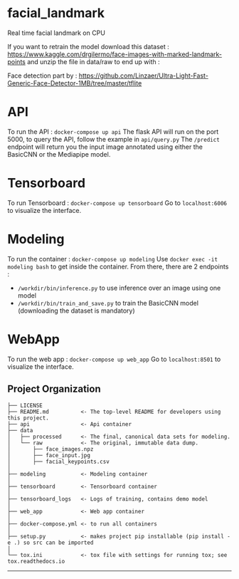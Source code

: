 facial_landmark
==============================

Real time facial landmark on CPU

If you want to retrain the model download this dataset : https://www.kaggle.com/drgilermo/face-images-with-marked-landmark-points and unzip the file in data/raw to end up with :

Face detection part by : https://github.com/Linzaer/Ultra-Light-Fast-Generic-Face-Detector-1MB/tree/master/tflite

API
==============================
To run the API : ```docker-compose up api```
The flask API will run on the port 5000, to query the API, follow the example in ```api/query.py``` 
The ```/predict``` endpoint will return you the input image annotated using either the BasicCNN or the Mediapipe model.

Tensorboard
==============================
To run Tensorboard : ```docker-compose up tensorboard```
Go to ```localhost:6006``` to visualize the interface.

Modeling
==============================
To run the container : ```docker-compose up modeling```
Use ```docker exec -it modeling bash``` to get inside the container. From there, there are 2 endpoints :
- ```/workdir/bin/inference.py``` to use inference over an image using one model
- ```/workdir/bin/train_and_save.py``` to train the BasicCNN model (downloading the dataset is mandatory)

WebApp
==============================
To run the web app : ```docker-compose up web_app```
Go to ```localhost:8501``` to visualize the interface.
 
Project Organization
------------

    ├── LICENSE
    ├── README.md          <- The top-level README for developers using this project.
    ├── api                <- Api container 
    ├── data
    │   ├── processed      <- The final, canonical data sets for modeling.
    │   └── raw            <- The original, immutable data dump.
    │       ├── face_images.npz
    │       ├── face_input.jpg
    │       ├── facial_keypoints.csv     
    │
    ├── modeling           <- Modeling container 
    │
    ├── tensorboard        <- Tensorboard container
    │
    ├── tensorboard_logs   <- Logs of training, contains demo model
    │
    ├── web_app            <- Web app container
    │
    ├── docker-compose.yml <- to run all containers
    │
    ├── setup.py           <- makes project pip installable (pip install -e .) so src can be imported
    │
    └── tox.ini            <- tox file with settings for running tox; see tox.readthedocs.io


--------

